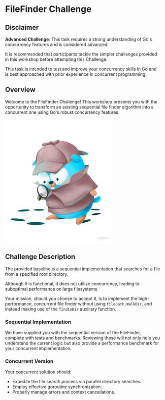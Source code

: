 # FileFinder Challenge

## Disclaimer

**Advanced Challenge**: This task requires a strong understanding of Go's concurrency features and is considered
advanced.

It is recommended that participants tackle the simpler challenges provided in this workshop before attempting
this Challenge.

This task is intended to test and improve your concurrency skills in Go and is best approached
with prior experience in concurrent programming.

## Overview

Welcome to the FileFinder Challenge! This workshop presents you with the opportunity to transform an existing sequential
file finder algorithm into a concurrent one using Go's robust concurrency features.


<img src="../../../../../docs/images/gopher_find.png" alt="drawing" height="400"/>

## Challenge Description

The provided baseline is a sequential implementation that searches for a file from a specified root directory.

Although it is functional, it does not utilize concurrency, leading to suboptimal performance on large filesystems.

Your mission, should you choose to accept it, is to implement the high-performance, concurrent file finder
without using `filepath.WalkDir`, and instead making use of the `findInDir` auxiliary function.

### Sequential Implementation

We have supplied you with the sequential version of the FileFinder, complete with tests and benchmarks. Reviewing these
will not only help you understand the current logic but also provide a performance benchmark for your concurrent
implementation.

### Concurrent Version

Your [concurrent solution](concurrent.go) should:

- Expedite the file search process via parallel directory searches.
- Employ effective goroutine synchronization.
- Properly manage errors and context cancellations.
